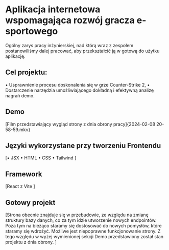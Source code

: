 # Aplikacja internetowa wspomagająca rozwój gracza e-sportowego
Ogólny zarys pracy inżynierskiej, nad którą wraz z zespołem postanowiliśmy dalej pracować, aby przekształcić ją w gotową do użytku aplikację.

## Cel projektu:
• Usprawnienie procesu doskonalenia się w grze Counter-Strike 2,
• Dostarczenie narzędzia umożliwiającego dokładną i efektywną analizę nagrań demo.

## Demo
[Film przedstawiający wygląd strony z dnia obrony pracy]{2024-02-08 20-58-59.mkv}

## Języki wykorzystane przy tworzeniu Frontendu
[• JSX
• HTML
• CSS
• Tailwind
]
## Framework
[React z Vite
]

## Gotowy projekt
[Strona obecnie znajduje się w przebudowie, ze względu na zmianę struktury bazy danych, co za tym idzie utworzenie nowych endpointów. Poza tym na bieżąco staramy się dostosować do nowych pomysłów, które staramy się wdrożyć.
Możliwe jest niepoprawne funkcjonowanie strony. Z tego względu w wyżej wymienionej sekcji Demo przedstawiony został stan projektu z dnia obrony.
]




